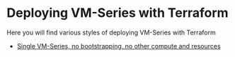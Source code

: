 # Deploying VM-Series with Terraform
Here you will find various styles of deploying VM-Series with Terraform
- [Single VM-Series, no bootstrapping, no other compute and resources](single-vm-series.md)

